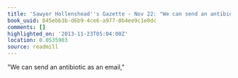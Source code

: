 ```yaml
---
title: 'Sawyer Hollenshead''s Gazette - Nov 22: "We can send an antibiotic as an email,"'
book_uuid: 845ebb3b-d6b9-4ce6-a977-0b4ee9c1e0dc
comments: []
highlighted_on: '2013-11-23T05:04:00Z'
location: 0.0535903
source: readmill
---
```


"We can send an antibiotic as an email,"